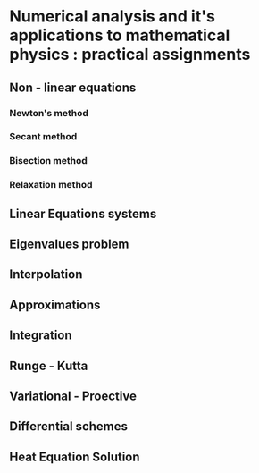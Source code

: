 # Numerical analysis and it's applications to mathematical physics : practical assignments
## Non - linear equations
### Newton's method
### Secant method
### Bisection method
### Relaxation method

## Linear Equations systems
## Eigenvalues problem
## Interpolation
## Approximations
## Integration
## Runge - Kutta
## Variational - Proective
## Differential schemes
## Heat Equation Solution
